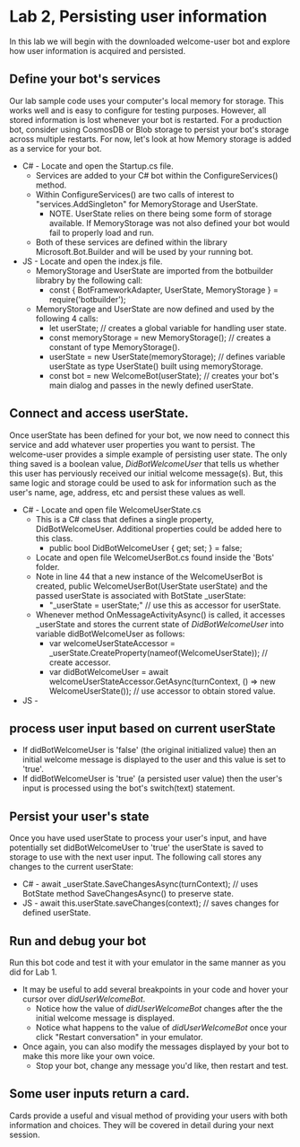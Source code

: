# Lab 2, Persisting user information

In this lab we will begin with the downloaded welcome-user bot and explore how user information is acquired and persisted.

## Define your bot's services
Our lab sample code uses your computer's local memory for storage. This works well and is easy to configure for testing purposes. However, all stored information is lost whenever your bot is restarted. For a production bot, consider using CosmosDB or Blob storage to persist your bot's storage across multiple restarts. For now, let's look at how Memory storage is added as a service for your bot.
* C# - Locate and open the Startup.cs file.
  - Services are added to your C# bot within the ConfigureServices() method.
  - Within ConfigureServices() are two calls of interest to "services.AddSingleton" for MemoryStorage and UserState.
    - NOTE. UserState relies on there being some form of storage available. If MemoryStorage was not also defined your bot would fail to properly load and run.
  - Both of these services are defined within the library Microsoft.Bot.Builder and will be used by your running bot.
* JS - Locate and open the index.js file.
  - MemoryStorage and UserState are imported from the botbuilder librabry by the following call:
    - const { BotFrameworkAdapter, UserState, MemoryStorage } = require('botbuilder');
  - MemoryStorage and UserState are now defined and used by the following 4 calls:
    - let userState;  // creates a global variable for handling user state.
    - const memoryStorage = new MemoryStorage();  // creates a constant of type MemoryStorage().
    - userState = new UserState(memoryStorage);  // defines variable userState as type UserState() built using memoryStorage.
    - const bot = new WelcomeBot(userState);  // creates your bot's main dialog and passes in the newly defined userState.
  
## Connect and access userState.
Once userState has been defined for your bot, we now need to connect this service and add whatever user properties you want to persist. The welcome-user provides a simple example of persisting user state. The only thing saved is a boolean value, _DidBotWelcomeUser_ that tells us whether this user has perviously received our initial welcome message(s). But, this same logic and storage could be used to ask for information such as the user's name, age, address, etc and persist these values as well.
* C# - Locate and open file WelcomeUserState.cs
  - This is a C# class that defines a single property, DidBotWelcomeUser. Additional properties could be added here to this class.
    - public bool DidBotWelcomeUser { get; set; } = false;
  - Locate and open file WelcomeUserBot.cs found inside the 'Bots' folder.
  - Note in line 44 that a new instance of the WelcomeUserBot is created, public WelcomeUserBot(UserState userState) and the passed userState is associated with BotState \_userState: 
    - "_userState = userState;"  // use this as accessor for userState.
  - Whenever method OnMessageActivityAsync() is called, it accesses \_userState and stores the current state of _DidBotWelcomeUser_ into variable didBotWelcomeUser as follows:
    - var welcomeUserStateAccessor = _userState.CreateProperty<WelcomeUserState>(nameof(WelcomeUserState));  // create accessor.
    - var didBotWelcomeUser = await welcomeUserStateAccessor.GetAsync(turnContext, () => new WelcomeUserState()); // use accessor to obtain stored value.
* JS -


## process user input based on current userState
* If didBotWelcomeUser is 'false' (the original initialized value) then an initial welcome message is displayed to the user and this value is set to 'true'.
* If didBotWelcomeUser is 'true' (a persisted user value) then the user's input is processed using the bot's switch(text) statement.

## Persist your user's state
Once you have used userState to process your user's input, and have potentially set didBotWelcomeUser to 'true' the userState is saved to storage to use with the next user input. The following call stores any changes to the current userState:   
* C# - await \_userState.SaveChangesAsync(turnContext);  // uses BotState method SaveChangesAsync() to preserve state.
* JS - await this.userState.saveChanges(context);  // saves changes for defined userState.

## Run and debug your bot
Run this bot code and test it with your emulator in the same manner as you did for Lab 1. 
* It may be useful to add several breakpoints in your code and hover your cursor over _didUserWelcomeBot_. 
  - Notice how the value of _didUserWelcomeBot_ changes after the the initial welcome message is displayed.
  - Notice what happens to the value of _didUserWelcomeBot_ once your click "Restart conversation" in your emulator.
* Once again, you can also modify the messages displayed by your bot to make this more like your own voice.
  - Stop your bot, change any message you'd like, then restart and test.

## Some user inputs return a card.
Cards provide a useful and visual method of providing your users with both information and choices. They will be covered in detail during your next session.

 
